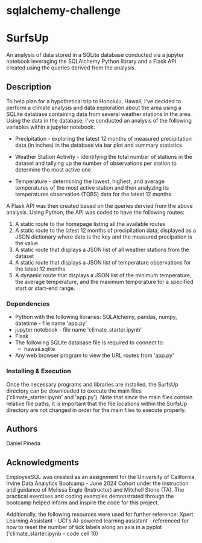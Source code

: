 # sqlalchemy-challenge
# SurfsUp

An analysis of data stored in a SQLite database conducted via a jupyter notebook leveraging the SQLAlchemy Python library and a Flask API created using the queries derived from the analysis.

## Description

To help plan for a hypothetical trip to Honolulu, Hawaii, I've decided to perform a climate analysis and data exploration about the area using a SQLite database containing data from several weather stations in the area.  Using the data in the database, I've conducted an analysis of the following variables within a jupyter notebook:

* Precipitation - exploring the latest 12 months of measured precipitation data (in inches) in the database via bar plot and summary statistics

* Weather Station Activity - identifying the total number of stations in the dataset and tallying up the number of observations per station to determine the most active one

* Temperature - determining the lowest, highest, and average temperatures of the most active station and then analyzing its temperatures observation (TOBS) data for the latest 12 months

A Flask API was then created based on the queries dervied from the above analysis.  Using Python, the API was coded to have the following routes:
1. A static route to the homepage listing all the available routes
2. A static route to the latest 12 months of precipitation data, displayed as a JSON dictionary where date is the key and the measured precipation is the value
3. A static route that displays a JSON list of all weather stations from the dataset
4. A static route that displays a JSON list of temperature observations for the latest 12 months
5. A dynamic route that displays a JSON list of the minimum temperature, the average temperature, and the maximum temperature for a specified start or start-end range.


### Dependencies
* Python with the following libraries: SQLAlchemy, pandas, numpy, datetime - file name 'app.py'
* jupyter notebook - file name 'climate_starter.ipynb'
* Flask
* The following SQLite database file is required to connect to:
    * hawaii.sqlite
* Any web browser program to view the URL routes from 'app.py'

### Installing & Execution
Once the necessary programs and libraries are installed, the SurfsUp directory can be downloaded to execute the main files ('climate_starter.ipynb' and 'app.py').  Note that since the main files contain relative file paths, it is important that the file locations within the SurfsUp directory are not changed in order for the main files to execute properly.

## Authors

Daniel Pineda

## Acknowledgments
EmployeeSQL was created as an assignment for the University of California, Irvine Data Analytics Bootcamp - June 2024 Cohort under the instruction and guidance of Melissa Engle (Instructor) and Mitchell Stone (TA).
The practical exercises and coding examples demonstrated through the bootcamp helped inform and inspire the code for this project.

Additionally, the following resources were used for further reference:
Xpert Learning Assistant - UCI's AI-powered learning assistant - referenced for how to reset the number of tick labels along an axis in a pyplot ('climate_starter.ipynb - code cell 10)
